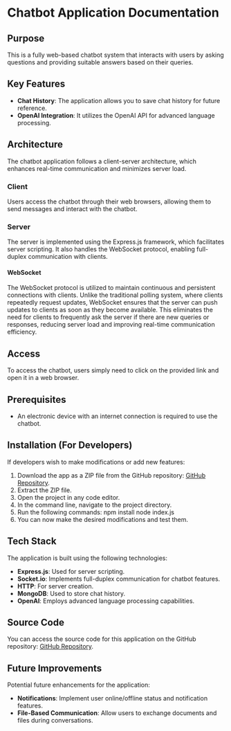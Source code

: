 # Chatbot Application Documentation

## Purpose
This is a fully web-based chatbot system that interacts with users by asking questions and providing suitable answers based on their queries.

## Key Features
- **Chat History**: The application allows you to save chat history for future reference.
- **OpenAI Integration**: It utilizes the OpenAI API for advanced language processing.

## Architecture
The chatbot application follows a client-server architecture, which enhances real-time communication and minimizes server load.

### Client
Users access the chatbot through their web browsers, allowing them to send messages and interact with the chatbot.

### Server
The server is implemented using the Express.js framework, which facilitates server scripting. It also handles the WebSocket protocol, enabling full-duplex communication with clients.

#### WebSocket
The WebSocket protocol is utilized to maintain continuous and persistent connections with clients. Unlike the traditional polling system, where clients repeatedly request updates, WebSocket ensures that the server can push updates to clients as soon as they become available. This eliminates the need for clients to frequently ask the server if there are new queries or responses, reducing server load and improving real-time communication efficiency.

## Access
To access the chatbot, users simply need to click on the provided link and open it in a web browser.

## Prerequisites
- An electronic device with an internet connection is required to use the chatbot.

## Installation (For Developers)
If developers wish to make modifications or add new features:
1. Download the app as a ZIP file from the GitHub repository: [GitHub Repository](https://github.com/jigneshsharma123/chatbotSocket.io).
2. Extract the ZIP file.
3. Open the project in any code editor.
4. In the command line, navigate to the project directory.
5. Run the following commands: npm install
    node index.js
6. You can now make the desired modifications and test them.

## Tech Stack
The application is built using the following technologies:
- **Express.js**: Used for server scripting.
- **Socket.io**: Implements full-duplex communication for chatbot features.
- **HTTP**: For server creation.
- **MongoDB**: Used to store chat history.
- **OpenAI**: Employs advanced language processing capabilities.

## Source Code
You can access the source code for this application on the GitHub repository: [GitHub Repository](https://github.com/jigneshsharma123/chatbotSocket.io).

## Future Improvements
Potential future enhancements for the application:
- **Notifications**: Implement user online/offline status and notification features.
- **File-Based Communication**: Allow users to exchange documents and files during conversations.
  
